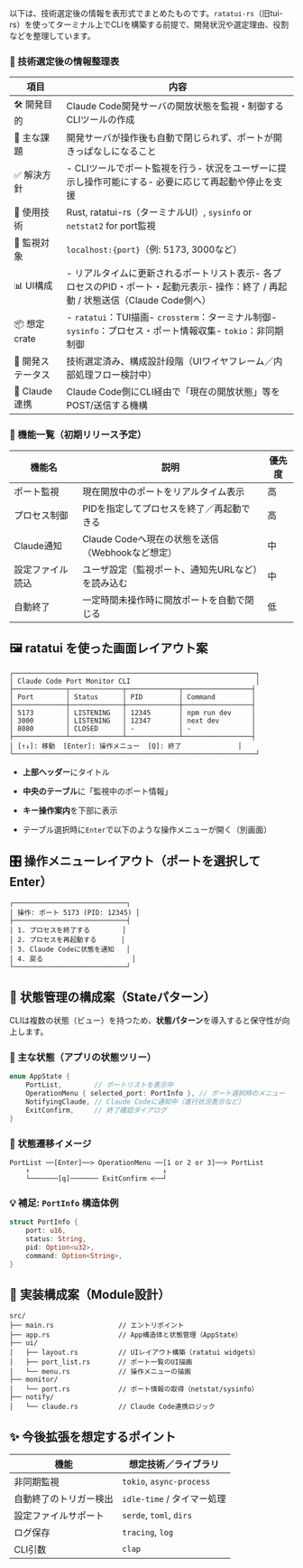 以下は、技術選定後の情報を表形式でまとめたものです。`ratatui-rs`（旧tui-rs）を使ってターミナル上でCLIを構築する前提で、開発状況や選定理由、役割などを整理しています。

### 🧾 技術選定後の情報整理表

|項目|内容|
|---|---|
|🛠️ 開発目的|Claude Code開発サーバの開放状態を監視・制御するCLIツールの作成|
|🎯 主な課題|開発サーバが操作後も自動で閉じられず、ポートが開きっぱなしになること|
|✅ 解決方針|- CLIツールでポート監視を行う- 状況をユーザーに提示し操作可能にする- 必要に応じて再起動や停止を支援|
|🧰 使用技術|Rust, ratatui-rs（ターミナルUI）, `sysinfo` or `netstat2` for port監視|
|🔌 監視対象|`localhost:{port}`（例: 5173, 3000など）|
|📊 UI構成|- リアルタイムに更新されるポートリスト表示- 各プロセスのPID・ポート・起動元表示- 操作：終了 / 再起動 / 状態送信（Claude Code側へ）|
|📦 想定crate|- `ratatui`：TUI描画- `crossterm`：ターミナル制御- `sysinfo`：プロセス・ポート情報収集- `tokio`：非同期制御|
|🚧 開発ステータス|技術選定済み、構成設計段階（UIワイヤフレーム／内部処理フロー検討中）|
|🧩 Claude連携|Claude Code側にCLI経由で「現在の開放状態」等をPOST/送信する機構|

### 🧩 機能一覧（初期リリース予定）

|機能名|説明|優先度|
|---|---|---|
|ポート監視|現在開放中のポートをリアルタイム表示|高|
|プロセス制御|PIDを指定してプロセスを終了／再起動できる|高|
|Claude通知|Claude Codeへ現在の状態を送信（Webhookなど想定）|中|
|設定ファイル読込|ユーザ設定（監視ポート、通知先URLなど）を読み込む|中|
|自動終了|一定時間未操作時に開放ポートを自動で閉じる|低|

## 🖼️ ratatui を使った画面レイアウト案

```
┌────────────────────────────────────────────────────────────┐
│ Claude Code Port Monitor CLI                               │
├─────────────┬─────────────┬─────────────┬─────────────────┤
│ Port        │ Status      │ PID         │ Command         │
├─────────────┼─────────────┼─────────────┼─────────────────┤
│ 5173        │ LISTENING   │ 12345       │ npm run dev     │
│ 3000        │ LISTENING   │ 12347       │ next dev        │
│ 8080        │ CLOSED      │ -           │ -               │
├─────────────┴─────────────┴─────────────┴─────────────────┤
│ [↑↓]: 移動  [Enter]: 操作メニュー  [Q]: 終了              │
└────────────────────────────────────────────────────────────┘
```

- **上部ヘッダー**にタイトル
    
- **中央のテーブル**に「監視中のポート情報」
    
- **キー操作案内**を下部に表示
    
- テーブル選択時に`Enter`で以下のような操作メニューが開く（別画面）
    

## 🎛️ 操作メニューレイアウト（ポートを選択してEnter）

```
┌────────────────────────────┐
│ 操作: ポート 5173 (PID: 12345) │
├────────────────────────────┤
│ 1. プロセスを終了する        │
│ 2. プロセスを再起動する      │
│ 3. Claude Codeに状態を通知   │
│ 4. 戻る                      │
└────────────────────────────┘
```

## 🧠 状態管理の構成案（Stateパターン）

CLIは複数の状態（ビュー）を持つため、**状態パターン**を導入すると保守性が向上します。

### 🎯 主な状態（アプリの状態ツリー）

```rust
enum AppState {
    PortList,        // ポートリストを表示中
    OperationMenu { selected_port: PortInfo }, // ポート選択時のメニュー
    NotifyingClaude, // Claude Codeに通知中（進行状況表示など）
    ExitConfirm,     // 終了確認ダイアログ
}
```

### 🔁 状態遷移イメージ

```
PortList ──[Enter]──> OperationMenu ──[1 or 2 or 3]──> PortList
    ↑                                 ↓
    └───────[q]─────── ExitConfirm <──┘
```

### 💡 補足: `PortInfo` 構造体例

```rust
struct PortInfo {
    port: u16,
    status: String,
    pid: Option<u32>,
    command: Option<String>,
}
```

## 🧱 実装構成案（Module設計）

```text
src/
├── main.rs                // エントリポイント
├── app.rs                 // App構造体と状態管理（AppState）
├── ui/
│   ├── layout.rs          // UIレイアウト構築（ratatui widgets）
│   ├── port_list.rs       // ポート一覧のUI描画
│   └── menu.rs            // 操作メニューの描画
├── monitor/
│   └── port.rs            // ポート情報の取得（netstat/sysinfo）
├── notify/
│   └── claude.rs          // Claude Code連携ロジック
```

## ✨ 今後拡張を想定するポイント

|機能|想定技術／ライブラリ|
|---|---|
|非同期監視|`tokio`, `async-process`|
|自動終了のトリガー検出|`idle-time` / タイマー処理|
|設定ファイルサポート|`serde`, `toml`, `dirs`|
|ログ保存|`tracing`, `log`|
|CLI引数|`clap`|
